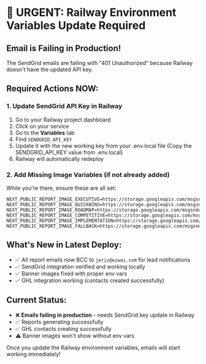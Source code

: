# 🚨 URGENT: Railway Environment Variables Update Required

## Email is Failing in Production!

The SendGrid emails are failing with "401 Unauthorized" because Railway doesn't have the updated API key.

## Required Actions NOW:

### 1. Update SendGrid API Key in Railway
1. Go to your Railway project dashboard
2. Click on your service
3. Go to the **Variables** tab
4. Find `SENDGRID_API_KEY`
5. Update it with the new working key from your .env.local file
   (Copy the SENDGRID_API_KEY value from .env.local)
6. Railway will automatically redeploy

### 2. Add Missing Image Variables (if not already added)
While you're there, ensure these are all set:
```
NEXT_PUBLIC_REPORT_IMAGE_EXECUTIVE=https://storage.googleapis.com/msgsndr/6LvSeUzOMEkQrC9oF5AI/media/68c0f9d6fc36707db01f8ff6.jpeg
NEXT_PUBLIC_REPORT_IMAGE_QUICKWINS=https://storage.googleapis.com/msgsndr/6LvSeUzOMEkQrC9oF5AI/media/687915b96ccf5645dba7e085.jpeg
NEXT_PUBLIC_REPORT_IMAGE_ROADMAP=https://storage.googleapis.com/msgsndr/6LvSeUzOMEkQrC9oF5AI/media/68bb04c89846a6c43e4fd338.webp
NEXT_PUBLIC_REPORT_IMAGE_COMPETITIVE=https://storage.googleapis.com/msgsndr/6LvSeUzOMEkQrC9oF5AI/media/687a3f910657f02bf1e88160.jpeg
NEXT_PUBLIC_REPORT_IMAGE_IMPLEMENTATION=https://storage.googleapis.com/msgsndr/6LvSeUzOMEkQrC9oF5AI/media/687a3f91cac6682b0fc37eeb.jpeg
NEXT_PUBLIC_REPORT_IMAGE_FALLBACK=https://storage.googleapis.com/msgsndr/6LvSeUzOMEkQrC9oF5AI/media/687915b96ccf5645dba7e085.jpeg
```

## What's New in Latest Deploy:
- ✅ All report emails now BCC to `jeriz@ezwai.com` for lead notifications
- ✅ SendGrid integration verified and working locally
- ✅ Banner images fixed with proper env vars
- ✅ GHL integration working (contacts created successfully)

## Current Status:
- ❌ **Emails failing in production** - needs SendGrid key update in Railway
- ✅ Reports generating successfully
- ✅ GHL contacts creating successfully
- ⚠️ Banner images won't show without env vars

Once you update the Railway environment variables, emails will start working immediately!